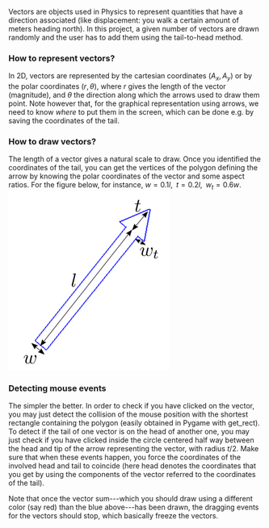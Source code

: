 Vectors are objects used in Physics to represent quantities that have a direction associated (like displacement: you walk a certain amount of meters heading north). In this project, a given number of vectors are drawn randomly and the user has to add them using the tail-to-head method.

### How to represent vectors?

In 2D, vectors are represented by the cartesian coordinates (*A*<sub>*x*</sub>, *A*<sub>*y*</sub>) or by the polar coordinates (*r*, *θ*), where *r* gives the length of the vector (magnitude), and *θ* the direction along which the arrows used to draw them point. Note however that, for the graphical representation using arrows, we need to know *where* to put them in the screen, which can be done e.g. by saving the coordinates of the tail.

### How to draw vectors?

The length of a vector gives a natural scale to draw. Once you identified the coordinates of the tail, you can get the vertices of the polygon defining the arrow by knowing the polar coordinates of the vector and some aspect ratios. For the figure below, for instance,
*w* = 0.1*l*,   *t* = 0.2*l*,   *w*<sub>*t*</sub> = 0.6*w*.
 ![Drawing a vector as an arrow](https://raw.githubusercontent.com/essoca/Physics-Engines/master/images/arrow.png)

### Detecting mouse events

The simpler the better. In order to check if you have clicked on the vector, you may just detect the collision of the mouse position with the shortest rectangle containing the polygon (easily obtained in Pygame with get\_rect). To detect if the tail of one vector is on the head of another one, you may just check if you have clicked inside the circle centered half way between the head and tip of the arrow representing the vector, with radius *t*/2. Make sure that when these events happen, you force the coordinates of the involved head and tail to coincide (here head denotes the coordinates that you get by using the components of the vector referred to the coordinates of the tail).

Note that once the vector sum---which you should draw using a different color (say red) than the blue above---has been drawn, the dragging events for the vectors should stop, which basically freeze the vectors.
